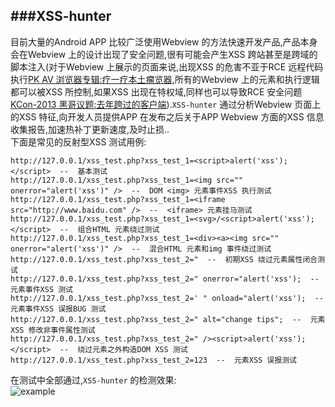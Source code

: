
###XSS-hunter
---

目前大量的Android APP 比较广泛使用Webview 的方法快速开发产品,产品本身会在Webview 上的设计出现了安全问题,很有可能会产生XSS 跨站甚至是跨域的脚本注入(对于Webview 上展示的页面来说,出现XSS 的危害不亚于RCE 远程代码执行[PK AV 浏览器专辑:疗一疗本土瘤览器](https://github.com/lcatro/Hacker_Document/blob/master/Browser/%E7%96%97%E4%B8%80%E7%96%97%E6%9C%AC%E5%9C%9F%E7%98%A4%E8%A7%88%E5%99%A8.pdf),所有的Webview 上的元素和执行逻辑都可以被XSS 所控制,如果XSS 出现在特权域,同样也可以导致RCE 安全问题[KCon-2013 黑哥议题:去年跨过的客户端](https://github.com/lcatro/Hacker_Document/blob/master/Browser/%E5%8E%BB%E5%B9%B4%E8%B7%A8%E8%BF%87%E7%9A%84%E5%AE%A2%E6%88%B7%E7%AB%AF.pptx)).`XSS-hunter` 通过分析Webview 页面上的XSS 特征,向开发人员提供APP 在发布之后关于APP Webview 方面的XSS 信息收集报告,加速热补丁更新速度,及时止损..<br/>
下面是常见的反射型XSS 测试用例:<br/>

    http://127.0.0.1/xss_test.php?xss_test_1=<script>alert('xss');</script>  --  基本测试
    http://127.0.0.1/xss_test.php?xss_test_1=<img src="" onerror="alert('xss')" />  --  DOM <img> 元素事件XSS 执行测试
    http://127.0.0.1/xss_test.php?xss_test_1=<iframe src="http://www.baidu.com" />  --  <iframe> 元素挂马测试
    http://127.0.0.1/xss_test.php?xss_test_1=<svg>/<script>alert('xss');</script>  --  组合HTML 元素绕过测试
    http://127.0.0.1/xss_test.php?xss_test_1=<div><a><img src="" onerror="alert('xss')" />  --  混合HTML 元素和img 事件绕过测试
    http://127.0.0.1/xss_test.php?xss_test_2="  --  初期XSS 绕过元素属性闭合测试
    http://127.0.0.1/xss_test.php?xss_test_2=" onerror="alert('xss');  --  元素事件XSS 测试
    http://127.0.0.1/xss_test.php?xss_test_2=' " onload="alert('xss');  --  元素事件XSS 误报BUG 测试
    http://127.0.0.1/xss_test.php?xss_test_2=" alt="change tips";  --  元素XSS 修改非事件属性测试
    http://127.0.0.1/xss_test.php?xss_test_2=" /><script>alert('xss');</script>  --  绕过元素之外构造DOM XSS 测试
    http://127.0.0.1/xss_test.php?xss_test_2=123  --  元素XSS 误报测试

在测试中全部通过,`XSS-hunter` 的检测效果:<br/>
![example](https://raw.githubusercontent.com/lcatro/XSS-hunter/master/example.png)
